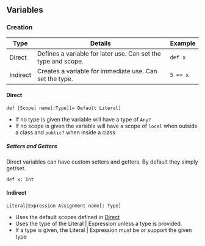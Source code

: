 ## Variables

### Creation
| Type | Details | Example |
| ---- | ------- | ------- |
| Direct | Defines a variable for later use. Can set the type and scope. | `def x` |
| Indirect | Creates a variable for immediate use. Can set the type. | `5 => x` |

#### Direct

`def [Scope] name[:Type][= Default Literal]`
* If no type is given the variable will have a type of `Any?`
* If no scope is given the variable will have a scope of `local` when outside a class
and `public?` when inside a class

##### Setters and Getters

Direct variables can have custom setters and getters. By default they simply get/set.
```
def x: Int

```

#### Indirect

`Literal|Expression Assignment name[: Type]`
* Uses the default scopes defined in [Direct](#direct)
* Uses the type of the Literal | Expression unless a type is provided.
* If a type is given, the Literal | Expression must be or support the given type

